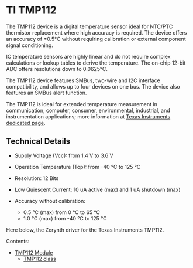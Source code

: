 <!-- _tmp112 -->
# TI TMP112

The TMP112 device is a digital temperature sensor ideal for NTC/PTC thermistor replacement where high accuracy is required. The device offers an accuracy of ±0.5°C without requiring calibration or external component signal conditioning.

IC temperature sensors are highly linear and do not require complex calculations or lookup tables to derive the temperature. The on-chip 12-bit ADC offers resolutions down to 0.0625°C.

The TMP112 device features SMBus, two-wire and I2C interface compatibility, and allows up to four devices on one bus. The device also features an SMBus alert function.

The TMP112 is ideal for extended temperature measurement in communication, computer, consumer, environmental, industrial, and instrumentation applications; more information at [Texas Instruments dedicated page](http://www.ti.com/product/TMP112).

## Technical Details


* Supply Voltage (Vcc): from 1.4 V to 3.6 V
* Operation Temperature (Top): from -40 °C to 125 °C
* Resolution: 12 Bits
* Low Quiescent Current: 10 uA active (max) and 1 uA shutdown (max)
* Accuracy without calibration:

    * 0.5 °C (max) from 0 °C to 65 °C
    * 1.0 °C (max) from -40 °C to 125 °C

Here below, the Zerynth driver for the Texas Instruments TMP112.

Contents:


* [TMP112 Module](https://docs.zerynth.com/latest/official/lib.texas.tmp112/docs/official_lib.texas.tmp112_tmp112.html)
    * [TMP112 class](https://docs.zerynth.com/latest/official/lib.texas.tmp112/docs/official_lib.texas.tmp112_tmp112.html)
